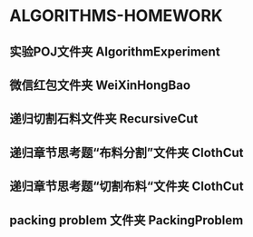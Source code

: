 # ALGORITHMS-HOMEWORK
## 实验POJ文件夹 AlgorithmExperiment
## 微信红包文件夹 WeiXinHongBao

## 递归切割石料文件夹 RecursiveCut

## 递归章节思考题“布料分割”文件夹 ClothCut



## 递归章节思考题“切割布料“文件夹 ClothCut


## packing problem 文件夹 PackingProblem
